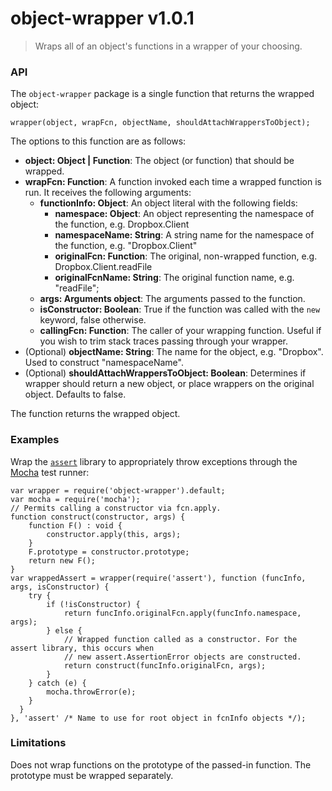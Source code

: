 # object-wrapper v1.0.1
> Wraps all of an object's functions in a wrapper of your choosing.

### API

The `object-wrapper` package is a single function that returns the wrapped object:

```{js}
wrapper(object, wrapFcn, objectName, shouldAttachWrappersToObject);
```

The options to this function are as follows:

* **object: Object | Function**: The object (or function) that should be wrapped.
* **wrapFcn: Function**: A function invoked each time a wrapped function is run. It receives the following arguments:
  * **functionInfo: Object**: An object literal with the following fields:
    * **namespace: Object**: An object representing the namespace of the function, e.g. Dropbox.Client
    * **namespaceName: String**: A string name for the namespace of the function, e.g. "Dropbox.Client"
    * **originalFcn: Function**: The original, non-wrapped function, e.g. Dropbox.Client.readFile
    * **originalFcnName: String**: The original function name, e.g. "readFile";
  * **args: Arguments object**: The arguments passed to the function.
  * **isConstructor: Boolean**: True if the function was called with the `new` keyword, false otherwise.
  * **callingFcn: Function**: The caller of your wrapping function. Useful if you wish to trim stack traces passing through your wrapper.
* (Optional) **objectName: String**: The name for the object, e.g. "Dropbox". Used to construct "namespaceName".
* (Optional) **shouldAttachWrappersToObject: Boolean**: Determines if wrapper should return a new object, or place wrappers on the original object. Defaults to false.

The function returns the wrapped object.

### Examples

Wrap the [`assert`](https://github.com/defunctzombie/commonjs-assert) library to appropriately throw exceptions through the [Mocha](https://mochajs.org/) test runner:

```{js}
var wrapper = require('object-wrapper').default;
var mocha = require('mocha');
// Permits calling a constructor via fcn.apply.
function construct(constructor, args) {
    function F() : void {
        constructor.apply(this, args);
    }
    F.prototype = constructor.prototype;
    return new F();
}
var wrappedAssert = wrapper(require('assert'), function (funcInfo, args, isConstructor) {
    try {
        if (!isConstructor) {
            return funcInfo.originalFcn.apply(funcInfo.namespace, args);
        } else {
            // Wrapped function called as a constructor. For the assert library, this occurs when
            // new assert.AssertionError objects are constructed.
            return construct(funcInfo.originalFcn, args);
        }
    } catch (e) {
        mocha.throwError(e);
    }
  }
}, 'assert' /* Name to use for root object in fcnInfo objects */);
```

### Limitations

Does not wrap functions on the prototype of the passed-in function. The prototype must be wrapped separately.
